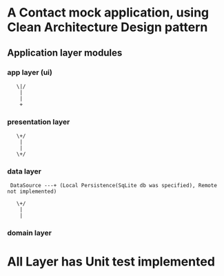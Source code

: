 # A Contact mock application, using Clean Architecture Design pattern
## Application layer modules

### app layer (ui)
       \|/
        |
        |
        +
### presentation layer
       \+/
        |
        |
       \+/
### data layer
```
 DataSource ---+ (Local Persistence(SqLite db was specified), Remote not implemented)
```
       \+/
        |
        |
### domain layer


# All Layer has Unit test implemented
